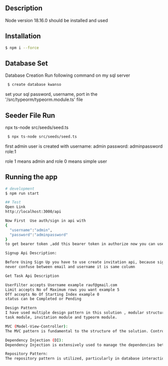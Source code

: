 
## Description

Node version 18.16.0 should be installed and used

## Installation

```bash
$ npm i --force
```
## Database Set
Database Creation 
Run following command on my sql server

```bash
 $ create database kwanso 
```
set your sql password, username, port in the '/src/typeorm/typeorm.module.ts' file

## Seeder File Run
npx ts-node src/seeds/seed.ts 

```bash
 $ npx ts-node src/seeds/seed.ts 
```

first admin user is created with 
username: admin
password: adminpassword 
role:1 

role 1 means admin and role 0 means simple user

## Running the app
```bash
# development
$ npm run start

## Test
Open Link
http://localhost:3000/api

Now First  Use auth/sign in api with
{
  "username":"admin",
  "password":"adminpassword"
}
to get bearer token ,add this bearer token in authorize now you can use other apis

Signup Api Description:

Before Using Sign Up you have to use create invitation api, because signup can be done on invited users only,
never confuse between email and username it is same column

Get Task Api Description

UserFilter accepts Username example rauf@gmail.com
Limit accepts No of Maximum rows you want example 5
Off accepts No Of Starting Index example 0
status can be Completed or Pending

Design Pattern
I have used multiple design pattern in this solution , modular structure is made , I have made 4 diffierent modules these are users module,
task module, invitation module and typeorm module.

MVC (Model-View-Controller):
The MVC pattern is fundamental to the structure of the solution. Controllers handle incoming requests, interact with services to process data, and return responses. Services contain the business logic, perform operations on data, and interact with repositories. Models represent the data structure and are used to define entities such as users, tasks, and invitations.

Dependency Injection (DI):
Dependency Injection is extensively used to manage the dependencies between various components of the application. Services and other dependencies are injected into controllers and other components, promoting modularity and testability.

Repository Pattern:
The repository pattern is utilized, particularly in database interactions.




